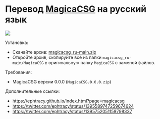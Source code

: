 # Перевод [MagicaCSG](https://github.com/ephtracy/ephtracy.github.io/releases/tag/c0.0.0) на русский язык

![](https://raw.github.com/procedural/magicacsg_ru/master/screenshot.png)

Установка:

* Скачайте архив: [magicacsg_ru-main.zip](https://github.com/procedural/magicacsg_ru/archive/refs/heads/main.zip)
* Откройте архив, скопируйте всё из папки `magicacsg_ru-main/MagicaCSG` в оригинальную папку `MagicaCSG` с заменой файлов.

Требования:

* MagicaCSG версии 0.0.0 (`MagicaCSG.0.0.0.zip`)

Дополнительные ссылки:

* https://ephtracy.github.io/index.html?page=magicacsg
* https://twitter.com/ephtracy/status/1395589747259674624
* https://twitter.com/ephtracy/status/1395752051158798337
